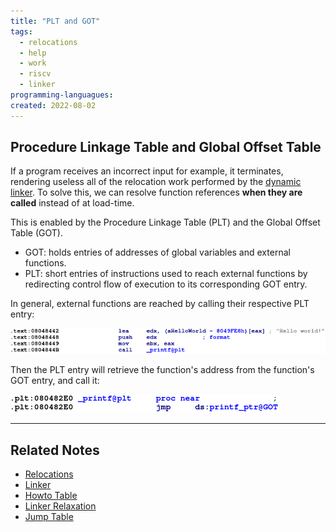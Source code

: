 ```yaml
---
title: "PLT and GOT"
tags:
  - relocations
  - help
  - work
  - riscv
  - linker
programming-languagues:
created: 2022-08-02
---
```

## Procedure Linkage Table and Global Offset Table
If a program receives an incorrect input for example, it terminates, rendering useless all of the relocation work performed by the [dynamic linker](/notes/linker.md). To solve this, we can resolve function references **when they are called** instead of at load-time.

This is enabled by the Procedure Linkage Table (PLT) and the Global Offset Table (GOT).

- GOT: holds entries of addresses of global variables and external functions.
- PLT: short entries of instructions used to reach external functions by redirecting control flow of execution to its corresponding GOT entry.

In general, external functions are reached by calling their respective PLT entry:

![](notes/images/Pasted%20image%2020220802105911.png)

Then the PLT entry will retrieve the function's address from the function's GOT entry, and call it:

![](notes/images/Pasted%20image%2020220802105930.png)

---
## Related Notes
- [Relocations](notes/relocations.md)
- [Linker](/notes/linker.md)
- [Howto Table](notes/howto-table.md)
- [Linker Relaxation](notes/linker-relaxation.md)
- [Jump Table](notes/jump-table.md)